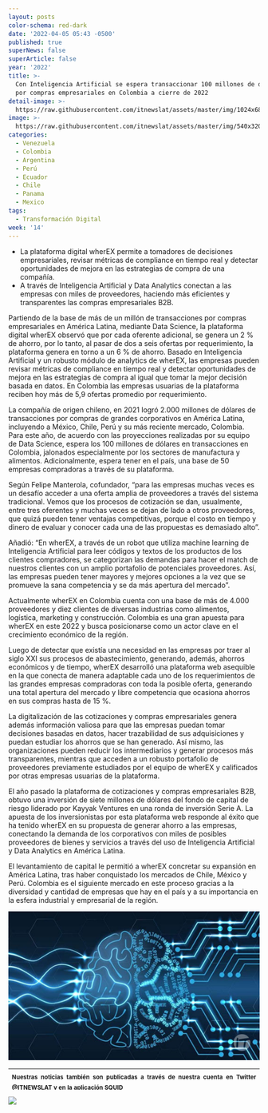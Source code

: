 ```yaml
---
layout: posts
color-schema: red-dark
date: '2022-04-05 05:43 -0500'
published: true
superNews: false
superArticle: false
year: '2022'
title: >-
  Con Inteligencia Artificial se espera transaccionar 100 millones de dólares
  por compras empresariales en Colombia a cierre de 2022
detail-image: >-
  https://raw.githubusercontent.com/itnewslat/assets/master/img/1024x680/inteligencia-artificial-g.jpg
image: >-
  https://raw.githubusercontent.com/itnewslat/assets/master/img/540x320/inteligencia-artificial-p.jpg
categories:
  - Venezuela
  - Colombia
  - Argentina
  - Perú
  - Ecuador
  - Chile
  - Panama
  - Mexico
tags:
  - Transformación Digital
week: '14'
---
```

- La plataforma digital wherEX permite a tomadores de decisiones empresariales, revisar métricas de compliance en tiempo real y detectar oportunidades de mejora en las estrategias de compra de una compañía.
- A través de Inteligencia Artificial y Data Analytics conectan a las empresas con miles de proveedores, haciendo más eficientes y transparentes las compras empresariales B2B.

Partiendo de la base de más de un millón de transacciones por compras empresariales en América Latina, mediante Data Science, la plataforma digital wherEX observó que por cada oferente adicional, se genera un 2 % de ahorro, por lo tanto, al pasar de dos a seis ofertas por requerimiento, la plataforma genera en torno a un 6 % de ahorro. Basado en Inteligencia Artificial y un robusto módulo de analytics de wherEX, las empresas pueden revisar métricas de compliance en tiempo real y detectar oportunidades de mejora en las estrategias de compra al igual que tomar la mejor decisión basada en datos. En Colombia las empresas usuarias de la plataforma reciben hoy más de 5,9 ofertas promedio por requerimiento.

La compañía de origen chileno, en 2021 logró 2.000 millones de dólares de transacciones por compras de grandes corporativos en América Latina, incluyendo a México, Chile, Perú y su más reciente mercado, Colombia. Para este año, de acuerdo con las proyecciones realizadas por su equipo de Data Science, espera los 100 millones de dólares en transacciones en Colombia, jalonados especialmente por los sectores de manufactura y alimentos. Adicionalmente, espera tener en el país, una base de 50 empresas compradoras a través de su plataforma.

Según Felipe Manterola, cofundador, “para las empresas muchas veces es un desafío acceder a una oferta amplia de proveedores a través del sistema tradicional. Vemos que los procesos de cotización se dan, usualmente, entre tres oferentes y muchas veces se dejan de lado a otros proveedores, que quizá pueden tener ventajas competitivas, porque el costo en tiempo y dinero de evaluar y conocer cada una de las propuestas es demasiado alto”. 

Añadió: “En wherEX, a través de un robot que utiliza machine learning de Inteligencia Artificial para leer códigos y textos de los productos de los clientes compradores, se categorizan las demandas para hacer el match de nuestros clientes con un amplio portafolio de potenciales proveedores. Así, las empresas pueden tener mayores y mejores opciones a la vez que se promueve la sana competencia y se da más apertura del mercado”. 

Actualmente wherEX en Colombia cuenta con una base de más de 4.000 proveedores y diez clientes de diversas industrias como alimentos, logística, marketing y construcción. Colombia es una gran apuesta para wherEX en este 2022 y  busca posicionarse como un actor clave en el crecimiento económico de la región. 

Luego de detectar que existía una necesidad en las empresas por traer al siglo XXI sus procesos de abastecimiento, generando, además, ahorros económicos y de tiempo, wherEX desarrolló una plataforma web asequible en la que conecta de manera adaptable cada uno de los requerimientos de las grandes empresas compradoras con toda la posible oferta, generando una total apertura del mercado y libre competencia que ocasiona ahorros en sus compras hasta de 15 %. 

La digitalización de las cotizaciones y compras empresariales genera además información valiosa para que las empresas puedan tomar decisiones basadas en datos, hacer trazabilidad de sus adquisiciones y puedan estudiar los ahorros que se han generado. Así mismo, las organizaciones pueden reducir los intermediarios y generar procesos más transparentes, mientras que acceden a un robusto portafolio de proveedores previamente estudiados por el equipo de wherEX y calificados por otras empresas usuarias de la plataforma.

El año pasado la plataforma de cotizaciones y compras empresariales B2B, obtuvo una inversión de siete millones de dólares del fondo de capital de riesgo liderado por Kayyak Ventures en una ronda de inversión  Serie A. La apuesta de los inversionistas por esta plataforma web responde al éxito que ha tenido wherEX en su propuesta de generar ahorro a las empresas, conectando la demanda de los corporativos con miles de posibles proveedores de bienes y servicios a través del uso de Inteligencia Artificial y Data Analytics en América Latina. 

El levantamiento de capital le permitió a wherEX concretar su expansión en América Latina, tras haber conquistado los mercados de Chile, México y Perú. Colombia es el siguiente mercado en este proceso gracias a la diversidad y cantidad de empresas que hay en el país y a su importancia en la esfera industrial y empresarial de la región. 

![](https://raw.githubusercontent.com/itnewslat/assets/master/img/540x320/inteligencia-artificial-p.jpg)

<table style="height: 42px;" width="569">
<tbody>
<tr>
<td style="text-align: justify;"><sub><strong>Nuestras noticias también son publicadas a través de nuestra cuenta en Twitter <a href="https://twitter.com/itnewslat?lang=es">@ITNEWSLAT</a> y en la aplicación <a href="https://squidapp.co/en/">SQUID</a></strong></sub></td>
</tr>
</tbody>
</table>

<img src="https://tracker.metricool.com/c3po.jpg?hash=56f88a41e39ab42c063cc51676587a04"/>